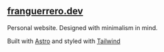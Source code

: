 ## [franguerrero.dev](https://franguerrero.dev/)

Personal website. Designed with minimalism in mind.

Built with [Astro](https://astro.build/) and styled with [Tailwind](https://tailwindcss.com/)
